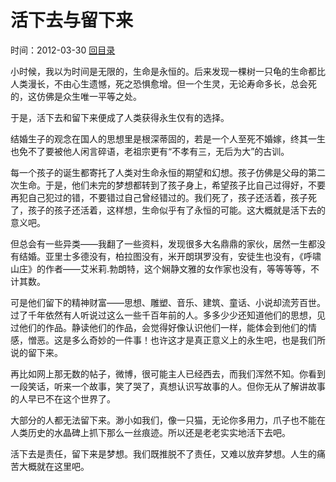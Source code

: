 # 活下去与留下来
时间：2012-03-30 [回目录](../README.md "目录")

小时候，我以为时间是无限的，生命是永恒的。后来发现一棵树一只龟的生命都比人类漫长，不由心生遗憾，死之恐惧愈增。但一个生灵，无论寿命多长，总会死的，这仿佛是众生唯一平等之处。

于是，活下去和留下来便成了人类获得永生仅有的选择。

结婚生子的观念在国人的思想里是根深蒂固的，若是一个人至死不婚嫁，终其一生也免不了要被他人闲言碎语，老祖宗更有“不孝有三，无后为大”的古训。

每一个孩子的诞生都寄托了人类对生命永恒的期望和幻想。孩子仿佛是父母的第二次生命。于是，他们未完的梦想都转到了孩子身上，希望孩子比自己过得好，不要再犯自己犯过的错，不要错过自己曾经错过的。我们死了，孩子还活着，孩子死了，孩子的孩子还活着，这样想，生命似乎有了永恒的可能。这大概就是活下去的意义吧。

但总会有一些异类——我翻了一些资料，发现很多大名鼎鼎的家伙，居然一生都没有结婚。亚里士多德没有，柏拉图没有，米开朗琪罗没有，安徒生也没有，《呼啸山庄》的作者——艾米莉.勃朗特，这个娴静文雅的女作家也没有，等等等等，不计其数。

可是他们留下的精神财富——思想、雕塑、音乐、建筑、童话、小说却流芳百世。过了千年依然有人听说过这么一些千百年前的人。多多少少还知道他们的思想，见过他们的作品。静读他们的作品，会觉得好像认识他们一样，能体会到他们的情感，憎恶。这是多么奇妙的一件事！也许这才是真正意义上的永生吧，也是我们所说的留下来。

再比如网上那无数的帖子，微博，很可能主人已经西去，而我们浑然不知。你看到一段笑话，听来一个故事，笑了哭了，真想认识写故事的人。但你无从了解讲故事的人早已不在这个世界了。

大部分的人都无法留下来。渺小如我们，像一只猫，无论你多用力，爪子也不能在人类历史的水晶碑上抓下那么一丝痕迹。所以还是老老实实地活下去吧。

活下去是责任，留下来是梦想。我们既推脱不了责任，又难以放弃梦想。人生的痛苦大概就在这里吧。